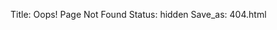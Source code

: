 Title: Oops! Page Not Found
Status: hidden
Save_as: 404.html


<script type="text/javascript" src="//qzonestyle.gtimg.cn/qzone/hybrid/app/404/search_children.js" charset="utf-8" homePageUrl="https://paxinla.github.io" homePageName="回到我的主页"></script>
